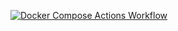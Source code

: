 [![Docker Compose Actions Workflow](https://github.com/blackMkey/c4-final-project/actions/workflows/main.yml/badge.svg?branch=main)](https://github.com/blackMkey/c4-final-project/actions/workflows/main.yml)

